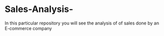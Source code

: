 # Sales-Analysis-
In this particular repository you will see the analysis of of sales done by an E-commerce company 
